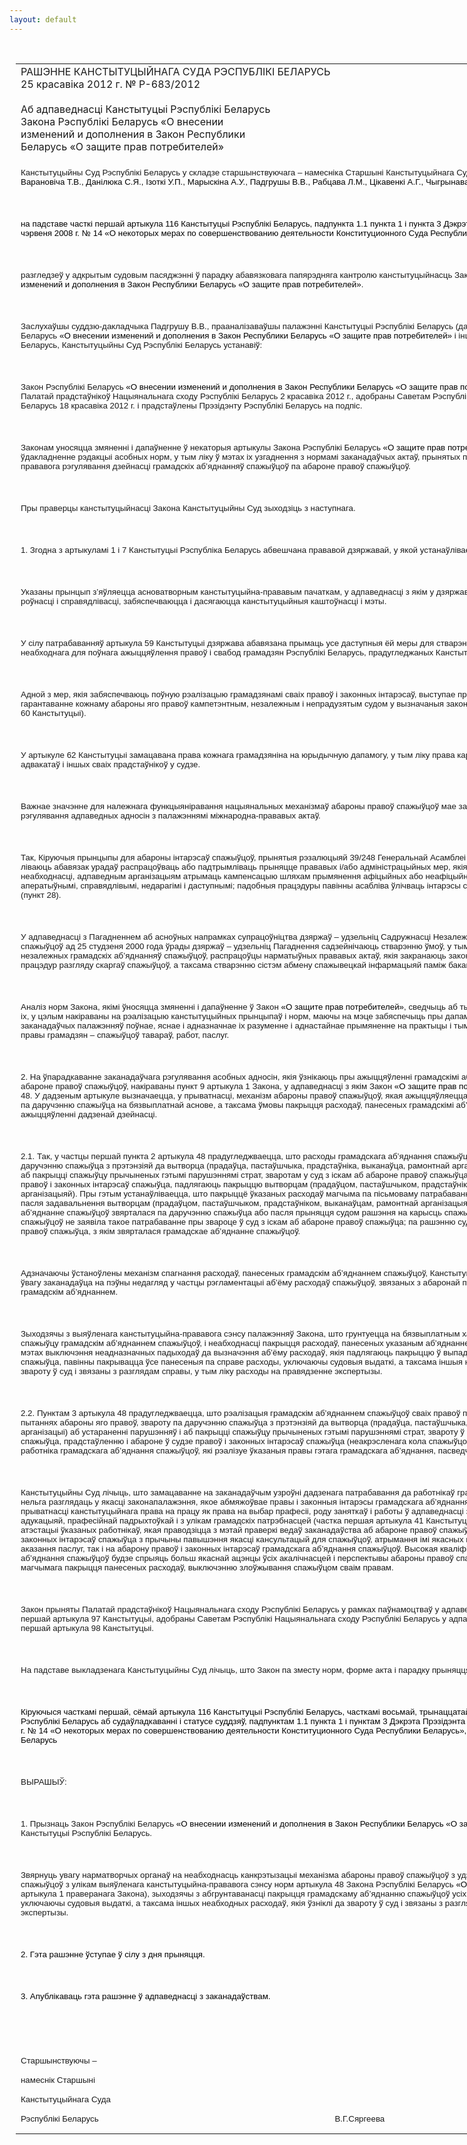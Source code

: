 ```yaml
---
layout: default
---
```


<div style="margin: 0px auto; width: 1000px;">

<div id="flag">

 

</div>

<div id="fixedWidth">

<div id="body">

<div id="columnSpanned">

<div id="content" style="margin: 10px">

<table>
<colgroup>
<col style="width: 100%" />
</colgroup>
<tbody>
<tr class="odd">
<td><div data-align="center" style="text-transform: uppercase;">
Рашэнне Канстытуцыйнага Суда Рэспублікі Беларусь
</div>
<div data-align="center">
25 красавіка 2012 г. № Р-683/2012
</div>
<div data-align="left" style="width: 400px; margin-top: 20px; margin-bottom: 20px;">
Аб адпаведнасці Канстытуцыі Рэспублікі Беларусь Закона Рэспублікі Беларусь «О внесении изменений и дополнения в Закон Республики Беларусь «О защите прав потребителей»
</div>
<p><span style="font-size: 10pt; font-family: Arial; position: relative; top: 3pt; mso-text-raise: -3.0pt">Канстытуцыйны Суд Рэспублікі Беларусь у складзе старшынствуючага – намесніка Старшыні Канстытуцыйнага Суда Сяргеевай В.Г., суддзяў </span><span lang="BE" style="font-size: 10pt; color: black; font-family: Arial; position: relative; top: 3pt; mso-text-raise: -3.0pt; mso-ansi-language: BE">Бойка Т.С., Варановіча Т.В., Данілюка С.Я., Ізоткі У.П., Марыскіна А.У., Падгрушы В.В., Рабцава Л.М., Цікавенкі А.Г., Чыгрынава С.П.</span></p>
<p><span style="font-size: 10pt; font-family: Arial; position: relative; top: 3pt; mso-text-raise: -3.0pt"></span></p>
<p> </p>
<p><span style="font-size: 10pt; color: black; font-family: Arial; position: relative; top: 3pt; mso-text-raise: -3.0pt">на падставе часткі першай артыкула 116 Канстытуцыі Рэспублікі Беларусь, падпункта 1.1 пункта 1 і пункта 3 Дэкрэта Прэзідэнта Рэспублікі Беларусь ад 26 чэрвеня 2008 г. № 14 «О некоторых мерах по совершенствованию деятельности Конституционного Суда Республики Беларусь»</span></p>
<p><span style="font-size: 10pt; color: black; font-family: Arial; position: relative; top: 3pt; mso-text-raise: -3.0pt"></span></p>
<p> </p>
<p><span style="font-size: 10pt; font-family: Arial; position: relative; top: 3pt; mso-text-raise: -3.0pt">разгледзеў у адкрытым судовым пасяджэнні ў парадку абавязковага папярэдняга кантролю канстытуцыйнасць Закона Рэспублікі Беларусь <span style="color: black">«О внесении изменений и дополнения в Закон Республики Беларусь «О защите прав потребителей»</span>.</span></p>
<p><span style="font-size: 10pt; font-family: Arial; position: relative; top: 3pt; mso-text-raise: -3.0pt"></span></p>
<p> </p>
<p><span style="font-size: 10pt; font-family: Arial; position: relative; top: 3pt; mso-text-raise: -3.0pt">Заслухаўшы суддзю-дакладчыка Падгрушу В.В., прааналізаваўшы палажэнн</span><span lang="BE" style="font-size: 10pt; font-family: Arial; position: relative; top: 3pt; mso-text-raise: -3.0pt; mso-ansi-language: BE">і</span><span style="font-size: 10pt; font-family: Arial; position: relative; top: 3pt; mso-text-raise: -3.0pt"><span style="mso-spacerun: yes"> </span>Канстытуцыі Рэспублікі Беларусь (далей – Канстытуцыя), Закона Рэспублікі Беларусь <span style="color: black">«О внесении изменений и дополнения в Закон Республики Беларусь «О защите прав потребителей»</span> і іншых заканадаўчых актаў Рэспублікі Беларусь, Канстытуцыйны Суд Рэспублікі Беларусь устанавіў:</span></p>
<p><span style="font-size: 10pt; font-family: Arial; position: relative; top: 3pt; mso-text-raise: -3.0pt"></span></p>
<p> </p>
<p><span style="font-size: 10pt; font-family: Arial; position: relative; top: 3pt; mso-text-raise: -3.0pt">Закон Рэспублікі Беларусь <span style="color: black">«О внесении изменений и дополнения в Закон Республики Беларусь «О защите прав потребителей»</span> (далей – Закон) прыняты Палатай прадстаўнікоў Нацыянальнага сход</span><span lang="BE" style="font-size: 10pt; font-family: Arial; position: relative; top: 3pt; mso-text-raise: -3.0pt; mso-ansi-language: BE">у</span><span style="font-size: 10pt; font-family: Arial; position: relative; top: 3pt; mso-text-raise: -3.0pt"><span style="mso-spacerun: yes"> </span>Рэспублікі Беларусь 2 красавіка 2012 г., адобраны Саветам Рэспублікі Нацыянальнага сход</span><span lang="BE" style="font-size: 10pt; font-family: Arial; position: relative; top: 3pt; mso-text-raise: -3.0pt; mso-ansi-language: BE">у</span><span style="font-size: 10pt; font-family: Arial; position: relative; top: 3pt; mso-text-raise: -3.0pt"><span style="mso-spacerun: yes"> </span>Рэспублікі Беларусь 18 красавіка 2012 г. і прадстаўлены Прэзідэнту Рэспублікі Беларусь на подпіс.</span></p>
<p><span style="font-size: 10pt; font-family: Arial; position: relative; top: 3pt; mso-text-raise: -3.0pt"></span></p>
<p> </p>
<p><span style="font-size: 10pt; font-family: Arial; position: relative; top: 3pt; mso-text-raise: -3.0pt">Законам уносяцца змяненні і дапаўненне ў некаторыя артыкулы Закона Рэспублікі Беларусь <span style="color: black">«О защите прав потребителей»</span>, накіраваныя на ўдакладненне рэдакцыі асобных норм, у тым ліку ў мэтах іх узгаднення з нормамі заканадаўчых актаў, прынятых пазней, а таксама на ўдасканальванне прававога рэгулявання дзейнасці грамадскіх аб’яднанняў спажыўцоў па абароне правоў спажыўцоў.</span></p>
<p><span style="font-size: 10pt; font-family: Arial; position: relative; top: 3pt; mso-text-raise: -3.0pt"></span></p>
<p> </p>
<p><span style="font-size: 10pt; font-family: Arial; position: relative; top: 3pt; mso-text-raise: -3.0pt">Пры праверцы канстытуцыйнасці Закона Канстытуцыйны Суд зыходзіць з наступнага.</span></p>
<p><span style="font-size: 10pt; font-family: Arial; position: relative; top: 3pt; mso-text-raise: -3.0pt"></span></p>
<p> </p>
<p><span style="font-size: 10pt; font-family: Arial; position: relative; top: 3pt; mso-text-raise: -3.0pt">1. Згодна з артыкулам</span><span lang="EN-US" style="font-size: 10pt; font-family: Arial; position: relative; top: 3pt; mso-text-raise: -3.0pt; mso-ansi-language: EN-US">і</span><span style="font-size: 10pt; font-family: Arial; position: relative; top: 3pt; mso-text-raise: -3.0pt"><span style="mso-spacerun: yes"> </span>1 і 7 Канстытуцыі Рэспубліка Беларусь абвешчана прававой дзяржавай, у як</span><span lang="BE" style="font-size: 10pt; font-family: Arial; position: relative; top: 3pt; mso-text-raise: -3.0pt; mso-ansi-language: BE">ой</span><span lang="BE" style="font-size: 10pt; font-family: Arial; position: relative; top: 3pt; mso-text-raise: -3.0pt"><span style="mso-spacerun: yes"> </span></span><span lang="BE" style="font-size: 10pt; font-family: Arial; position: relative; top: 3pt; mso-text-raise: -3.0pt; mso-ansi-language: BE">устанаўліваецца</span><span style="font-size: 10pt; font-family: Arial; position: relative; top: 3pt; mso-text-raise: -3.0pt"><span style="mso-spacerun: yes"> </span>прынцып вяршэнства права.</span></p>
<p><span style="font-size: 10pt; font-family: Arial; position: relative; top: 3pt; mso-text-raise: -3.0pt"></span></p>
<p> </p>
<p><span lang="BE" style="font-size: 10pt; font-family: Arial; position: relative; top: 3pt; mso-text-raise: -3.0pt; mso-ansi-language: BE">Указ</span><span style="font-size: 10pt; font-family: Arial; position: relative; top: 3pt; mso-text-raise: -3.0pt">аны прынцып з’яўляецца асноватворным канстытуцыйна-прававым пачаткам, у адпаведнасці з як</span><span lang="BE" style="font-size: 10pt; font-family: Arial; position: relative; top: 3pt; mso-text-raise: -3.0pt; mso-ansi-language: BE">ім</span><span style="font-size: 10pt; font-family: Arial; position: relative; top: 3pt; mso-text-raise: -3.0pt"><span style="mso-spacerun: yes"> </span>у дзяржаве і </span><span lang="BE" style="font-size: 10pt; font-family: Arial; position: relative; top: 3pt; mso-text-raise: -3.0pt; mso-ansi-language: BE">грамадс</span><span style="font-size: 10pt; font-family: Arial; position: relative; top: 3pt; mso-text-raise: -3.0pt">тве рэалізуюцца прынцыпы роўнасці і справядлівасці, забяспечваюцца і дасягаюцца канстытуцыйныя каштоўнасці і мэты.</span></p>
<p><span style="font-size: 10pt; font-family: Arial; position: relative; top: 3pt; mso-text-raise: -3.0pt"></span></p>
<p> </p>
<p><span style="font-size: 10pt; font-family: Arial; position: relative; top: 3pt; mso-text-raise: -3.0pt">У сілу патрабаванняў артыкула 59 Канстытуцыі дзяржава абавязана прымаць усе даступныя </span><span lang="BE" style="font-size: 10pt; font-family: Arial; position: relative; top: 3pt; mso-text-raise: -3.0pt; mso-ansi-language: BE">ёй</span><span style="font-size: 10pt; font-family: Arial; position: relative; top: 3pt; mso-text-raise: -3.0pt"><span style="mso-spacerun: yes"> </span>меры для стварэння ўнутранага і міжнароднага парадку, неабходнага для поўнага ажыццяўлення правоў і свабод грамадзян Рэспублікі Беларусь, прадугледжаных Канстытуцыяй.</span></p>
<p><span style="font-size: 10pt; font-family: Arial; position: relative; top: 3pt; mso-text-raise: -3.0pt"></span></p>
<p> </p>
<p><span style="font-size: 10pt; font-family: Arial; position: relative; top: 3pt; mso-text-raise: -3.0pt">Адной з мер, якія забяспечваюць поўную рэалізацыю грамадзянамі сваіх правоў і законных інтарэсаў, выступае прадугледжанае Канстытуцыяй гарантаванне кожнаму абароны яго правоў кампетэнтным, незалежным і </span><span lang="BE" style="font-size: 10pt; font-family: Arial; position: relative; top: 3pt; mso-text-raise: -3.0pt; mso-ansi-language: BE">непрадузяты</span><span style="font-size: 10pt; font-family: Arial; position: relative; top: 3pt; mso-text-raise: -3.0pt">м судом у вызначаныя законам тэрміны (частка першая артыкула 60 Канстытуцыі).</span></p>
<p><span style="font-size: 10pt; font-family: Arial; position: relative; top: 3pt; mso-text-raise: -3.0pt"></span></p>
<p> </p>
<p><span style="font-size: 10pt; font-family: Arial; position: relative; top: 3pt; mso-text-raise: -3.0pt">У артыкуле 62 Канстытуцыі замацавана права кожнага грамадзяніна на юрыдычную дапамогу, у тым ліку права карыстацца ў любы момант дапамогай адвакатаў і </span><span lang="BE" style="font-size: 10pt; font-family: Arial; position: relative; top: 3pt; mso-text-raise: -3.0pt; mso-ansi-language: BE">іншых</span><span style="font-size: 10pt; font-family: Arial; position: relative; top: 3pt; mso-text-raise: -3.0pt"><span style="mso-spacerun: yes"> </span>сваіх прадстаўнікоў у судзе.</span></p>
<p><span style="font-size: 10pt; font-family: Arial; position: relative; top: 3pt; mso-text-raise: -3.0pt"></span></p>
<p> </p>
<p><span style="font-size: 10pt; font-family: Arial; position: relative; top: 3pt; mso-text-raise: -3.0pt">Важнае значэнне для належнага функцыян</span><span lang="BE" style="font-size: 10pt; font-family: Arial; position: relative; top: 3pt; mso-text-raise: -3.0pt; mso-ansi-language: BE">іра</span><span style="font-size: 10pt; font-family: Arial; position: relative; top: 3pt; mso-text-raise: -3.0pt">вання нацыянальных механізмаў абароны правоў спажыўцоў мае забеспячэнне </span><span lang="BE" style="font-size: 10pt; font-family: Arial; position: relative; top: 3pt; mso-text-raise: -3.0pt; mso-ansi-language: BE">ўзгоднена</span><span style="font-size: 10pt; font-family: Arial; position: relative; top: 3pt; mso-text-raise: -3.0pt">сці заканадаўчага рэгулявання адпаведных адносін з палажэннямі міжнародна-прававых актаў.</span></p>
<p><span style="font-size: 10pt; font-family: Arial; position: relative; top: 3pt; mso-text-raise: -3.0pt"></span></p>
<p> </p>
<p><span style="font-size: 10pt; font-family: Arial; position: relative; top: 3pt; mso-text-raise: -3.0pt">Так, Кірую</span><span lang="BE" style="font-size: 10pt; font-family: Arial; position: relative; top: 3pt; mso-text-raise: -3.0pt; mso-ansi-language: BE">чыя</span><span lang="BE" style="font-size: 10pt; font-family: Arial; position: relative; top: 3pt; mso-text-raise: -3.0pt"><span style="mso-spacerun: yes"> </span></span><span lang="BE" style="font-size: 10pt; font-family: Arial; position: relative; top: 3pt; mso-text-raise: -3.0pt; mso-ansi-language: BE">п</span><span style="font-size: 10pt; font-family: Arial; position: relative; top: 3pt; mso-text-raise: -3.0pt">рынцыпы для абароны інтарэсаў спажыўцоў, прынятыя рэзалюцыяй 39/248 Генеральнай Асамблеі ААН ад 9 красавіка 1985 года, </span><span lang="BE" style="font-size: 10pt; font-family: Arial; position: relative; top: 3pt; mso-text-raise: -3.0pt; mso-ansi-language: BE">устанаўліваю</span><span style="font-size: 10pt; font-family: Arial; position: relative; top: 3pt; mso-text-raise: -3.0pt">ць абавязак урадаў распрацоўваць або падтрымліваць прыняцце прававых і/або адміністрацыйных мер, якія дазваляюць спажыўцам або, у выпадку неабходнасці, адпав</span><span lang="BE" style="font-size: 10pt; font-family: Arial; position: relative; top: 3pt; mso-text-raise: -3.0pt; mso-ansi-language: BE">едным</span><span lang="BE" style="font-size: 10pt; font-family: Arial; position: relative; top: 3pt; mso-text-raise: -3.0pt"><span style="mso-spacerun: yes"> </span></span><span style="font-size: 10pt; font-family: Arial; position: relative; top: 3pt; mso-text-raise: -3.0pt">арганізацыям атрымаць кампенсацыю шляхам прымянення афіцыйных або неафіцыйных працэдур, якія павінны быць аператыўнымі, справядлівымі, недарагімі і даступнымі; падобныя працэдуры павінны а</span><span lang="BE" style="font-size: 10pt; font-family: Arial; position: relative; top: 3pt; mso-text-raise: -3.0pt; mso-ansi-language: BE">саблі</span><span style="font-size: 10pt; font-family: Arial; position: relative; top: 3pt; mso-text-raise: -3.0pt">ва ўлічваць інтарэсы спажыўцоў з нізкім узроўнем даходу (пункт 28).</span></p>
<p><span style="font-size: 10pt; font-family: Arial; position: relative; top: 3pt; mso-text-raise: -3.0pt"></span></p>
<p> </p>
<p><span style="font-size: 10pt; font-family: Arial; position: relative; top: 3pt; mso-text-raise: -3.0pt">У адпаведнасці з Пагадненнем аб асноўных напрамках супрацоўніцтва дзяржаў – удзельніц Садружнасц</span><span lang="EN-US" style="font-size: 10pt; font-family: Arial; position: relative; top: 3pt; mso-text-raise: -3.0pt; mso-ansi-language: EN-US">і</span><span style="font-size: 10pt; font-family: Arial; position: relative; top: 3pt; mso-text-raise: -3.0pt"><span style="mso-spacerun: yes"> </span>Незалежных Дзяржаў у галіне абароны правоў спажыўцоў ад 25 студзеня 2000 года ўрад</span><span lang="BE" style="font-size: 10pt; font-family: Arial; position: relative; top: 3pt; mso-text-raise: -3.0pt; mso-ansi-language: BE">ы</span><span style="font-size: 10pt; font-family: Arial; position: relative; top: 3pt; mso-text-raise: -3.0pt"><span style="mso-spacerun: yes"> </span>дзяржаў – удзельні</span><span lang="BE" style="font-size: 10pt; font-family: Arial; position: relative; top: 3pt; mso-text-raise: -3.0pt; mso-ansi-language: BE">ц</span><span style="font-size: 10pt; font-family: Arial; position: relative; top: 3pt; mso-text-raise: -3.0pt"><span style="mso-spacerun: yes"> </span>Пагадненн</span><span lang="BE" style="font-size: 10pt; font-family: Arial; position: relative; top: 3pt; mso-text-raise: -3.0pt; mso-ansi-language: BE">я</span><span style="font-size: 10pt; font-family: Arial; position: relative; top: 3pt; mso-text-raise: -3.0pt"><span style="mso-spacerun: yes"> </span>садзейнічаюць стварэнню ўмоў, у тым ліку прававых, для дзейнасці незалежных грамадскіх аб’яднанняў спажыўцоў, распрацоўцы нарматыўных прававых актаў, якія закранаюць законныя правы і інтарэсы спажыўцоў, і працэдур разгляду скарг</span><span lang="BE" style="font-size: 10pt; font-family: Arial; position: relative; top: 3pt; mso-text-raise: -3.0pt; mso-ansi-language: BE">аў</span><span style="font-size: 10pt; font-family: Arial; position: relative; top: 3pt; mso-text-raise: -3.0pt"><span style="mso-spacerun: yes"> </span>спажыўцоў, а таксама стварэнню сістэм абмену спажывецкай інфармацыяй паміж бакамі (артыкул 5).</span></p>
<p><span style="font-size: 10pt; font-family: Arial; position: relative; top: 3pt; mso-text-raise: -3.0pt"></span></p>
<p> </p>
<p><span style="font-size: 10pt; font-family: Arial; position: relative; top: 3pt; mso-text-raise: -3.0pt">Аналіз норм Закона, якімі ўносяцца змяненні і дапаўненне ў Закон <span style="color: black">«О защите прав потребителей»</span>, сведчыць аб тым, што прадпісанні, якія </span><span lang="BE" style="font-size: 10pt; font-family: Arial; position: relative; top: 3pt; mso-text-raise: -3.0pt; mso-ansi-language: BE">змяшч</span><span style="font-size: 10pt; font-family: Arial; position: relative; top: 3pt; mso-text-raise: -3.0pt">аюцца ў іх</span><span lang="BE" style="font-size: 10pt; font-family: Arial; position: relative; top: 3pt; mso-text-raise: -3.0pt; mso-ansi-language: BE">,</span><span style="font-size: 10pt; font-family: Arial; position: relative; top: 3pt; mso-text-raise: -3.0pt"><span style="mso-spacerun: yes"> </span>у цэлым накіраваны на рэалізацыю канстытуцыйных прынцыпаў і норм, маючы </span><span lang="BE" style="font-size: 10pt; font-family: Arial; position: relative; top: 3pt; mso-text-raise: -3.0pt; mso-ansi-language: BE">на </span><span style="font-size: 10pt; font-family: Arial; position: relative; top: 3pt; mso-text-raise: -3.0pt">мэ</span><span lang="BE" style="font-size: 10pt; font-family: Arial; position: relative; top: 3pt; mso-text-raise: -3.0pt; mso-ansi-language: BE">це</span><span style="font-size: 10pt; font-family: Arial; position: relative; top: 3pt; mso-text-raise: -3.0pt"><span style="mso-spacerun: yes"> </span>забяспечыць пры дапамозе ўдакладнення асобных заканадаўчых палажэнняў поўнае, яснае і адназначнае іх разуменне і аднастайнае прымяненне на практыцы і тым самым належным чынам абараніць правы грамадзян – спажыўцоў тавараў, работ, паслуг.</span></p>
<p><span style="font-size: 10pt; font-family: Arial; position: relative; top: 3pt; mso-text-raise: -3.0pt"></span></p>
<p> </p>
<p><span style="font-size: 10pt; font-family: Arial; position: relative; top: 3pt; mso-text-raise: -3.0pt">2. На ўпарадкаванне заканадаўчага рэгулявання асобных адносін, якія ўзнікаюць пры ажыццяўленні грамадскімі аб’яднаннямі спажыўцоў дзейнасці па абароне правоў спажыўцоў, накіраваны пункт 9 артыкула 1 Закона, у адпаведнасці з як</span><span lang="BE" style="font-size: 10pt; font-family: Arial; position: relative; top: 3pt; mso-text-raise: -3.0pt; mso-ansi-language: BE">ім</span><span style="font-size: 10pt; font-family: Arial; position: relative; top: 3pt; mso-text-raise: -3.0pt"><span style="mso-spacerun: yes"> </span>Закон <span style="color: black">«О защите прав потребителей»</span> дапаўняецца артыкулам 48. У дадзеным артыкуле вызначаецца, у прыватнасці, механізм абароны правоў спажыўцоў, якая ажыццяўляецца грамадскімі аб’яднаннямі спажыўцоў па даручэнн</span><span lang="BE" style="font-size: 10pt; font-family: Arial; position: relative; top: 3pt; mso-text-raise: -3.0pt; mso-ansi-language: BE">ю</span><span style="font-size: 10pt; font-family: Arial; position: relative; top: 3pt; mso-text-raise: -3.0pt"><span style="mso-spacerun: yes"> </span>спажыўца на бязвыплатнай аснове, а таксама ўмовы пакрыцця расходаў, панесеных грамадскімі аб’яднаннямі спажыўцоў пры ажыццяўленні дадзенай дзейнасці.</span></p>
<p><span style="font-size: 10pt; font-family: Arial; position: relative; top: 3pt; mso-text-raise: -3.0pt"></span></p>
<p> </p>
<p><span style="font-size: 10pt; font-family: Arial; position: relative; top: 3pt; mso-text-raise: -3.0pt">2.1. Так, у частцы першай пункта 2 артыкула 48 прадугледжваецца, што расходы грамадскага аб’яднання спажыўцоў, звязаныя са зваротам па даручэнн</span><span lang="BE" style="font-size: 10pt; font-family: Arial; position: relative; top: 3pt; mso-text-raise: -3.0pt; mso-ansi-language: BE">ю</span><span style="font-size: 10pt; font-family: Arial; position: relative; top: 3pt; mso-text-raise: -3.0pt"><span style="mso-spacerun: yes"> </span>спажыўца з прэтэнзіяй да вы</span><span lang="BE" style="font-size: 10pt; font-family: Arial; position: relative; top: 3pt; mso-text-raise: -3.0pt; mso-ansi-language: BE">творц</span><span style="font-size: 10pt; font-family: Arial; position: relative; top: 3pt; mso-text-raise: -3.0pt">а (прадаўц</span><span lang="BE" style="font-size: 10pt; font-family: Arial; position: relative; top: 3pt; mso-text-raise: -3.0pt; mso-ansi-language: BE">а</span><span style="font-size: 10pt; font-family: Arial; position: relative; top: 3pt; mso-text-raise: -3.0pt">, пастаўшчыка, прадстаўнік</span><span lang="BE" style="font-size: 10pt; font-family: Arial; position: relative; top: 3pt; mso-text-raise: -3.0pt; mso-ansi-language: BE">а</span><span style="font-size: 10pt; font-family: Arial; position: relative; top: 3pt; mso-text-raise: -3.0pt">, выканаўц</span><span lang="BE" style="font-size: 10pt; font-family: Arial; position: relative; top: 3pt; mso-text-raise: -3.0pt; mso-ansi-language: BE">а</span><span style="font-size: 10pt; font-family: Arial; position: relative; top: 3pt; mso-text-raise: -3.0pt">, рамонтнай арганізацыі) аб </span><span lang="BE" style="font-size: 10pt; font-family: Arial; position: relative; top: 3pt; mso-text-raise: -3.0pt; mso-ansi-language: BE">устараненн</span><span style="font-size: 10pt; font-family: Arial; position: relative; top: 3pt; mso-text-raise: -3.0pt">і парушэнняў і аб пакрыцці спажыўцу прычыненых гэтымі парушэннямі страт, зваротам у суд з іскам аб абароне правоў спажыўца, прадстаўленнем і абаронай у судзе правоў і законных інтарэсаў спажыўца, падлягаюць пакрыццю вы</span><span lang="BE" style="font-size: 10pt; font-family: Arial; position: relative; top: 3pt; mso-text-raise: -3.0pt; mso-ansi-language: BE">творц</span><span style="font-size: 10pt; font-family: Arial; position: relative; top: 3pt; mso-text-raise: -3.0pt">ам (прадаўцом, пастаўшчыком, прадстаўніком, выканаўцам, рамонтнай арганізацыяй). Пры гэтым </span><span lang="BE" style="font-size: 10pt; font-family: Arial; position: relative; top: 3pt; mso-text-raise: -3.0pt; mso-ansi-language: BE">устанаўлівае</span><span style="font-size: 10pt; font-family: Arial; position: relative; top: 3pt; mso-text-raise: -3.0pt">цца, што пакрыццё </span><span lang="BE" style="font-size: 10pt; font-family: Arial; position: relative; top: 3pt; mso-text-raise: -3.0pt; mso-ansi-language: BE">ўказан</span><span style="font-size: 10pt; font-family: Arial; position: relative; top: 3pt; mso-text-raise: -3.0pt">ых расходаў магчыма па пісьмов</span><span lang="BE" style="font-size: 10pt; font-family: Arial; position: relative; top: 3pt; mso-text-raise: -3.0pt; mso-ansi-language: BE">аму</span><span style="font-size: 10pt; font-family: Arial; position: relative; top: 3pt; mso-text-raise: -3.0pt"><span style="mso-spacerun: yes"> </span>патрабаванн</span><span lang="BE" style="font-size: 10pt; font-family: Arial; position: relative; top: 3pt; mso-text-raise: -3.0pt; mso-ansi-language: BE">ю</span><span style="font-size: 10pt; font-family: Arial; position: relative; top: 3pt; mso-text-raise: -3.0pt"><span style="mso-spacerun: yes"> </span>грамадскага аб’яднання спажыўцоў пасля задавальнення вы</span><span lang="BE" style="font-size: 10pt; font-family: Arial; position: relative; top: 3pt; mso-text-raise: -3.0pt; mso-ansi-language: BE">творцам</span><span style="font-size: 10pt; font-family: Arial; position: relative; top: 3pt; mso-text-raise: -3.0pt"><span style="mso-spacerun: yes"> </span>(прадаўцом, пастаўшчыком, прадстаўніком, выканаўцам, рамонтнай арганізацыяй) прэтэнзіі, з якой грамадскае аб’яднанне спажыўцоў звярталася па даручэнн</span><span lang="BE" style="font-size: 10pt; font-family: Arial; position: relative; top: 3pt; mso-text-raise: -3.0pt; mso-ansi-language: BE">ю</span><span style="font-size: 10pt; font-family: Arial; position: relative; top: 3pt; mso-text-raise: -3.0pt"><span style="mso-spacerun: yes"> </span>спажыўца або пасля прыняцця судом рашэння на карысць спажыўца, калі грамадскае аб’яднанне спажыўцоў не заявіла такое патрабаванне пры звароце ў суд з іскам аб абароне правоў спажыўца; па рашэнн</span><span lang="BE" style="font-size: 10pt; font-family: Arial; position: relative; top: 3pt; mso-text-raise: -3.0pt; mso-ansi-language: BE">ю</span><span style="font-size: 10pt; font-family: Arial; position: relative; top: 3pt; mso-text-raise: -3.0pt"><span style="mso-spacerun: yes"> </span>суда, вынесен</span><span lang="BE" style="font-size: 10pt; font-family: Arial; position: relative; top: 3pt; mso-text-raise: -3.0pt; mso-ansi-language: BE">аму</span><span style="font-size: 10pt; font-family: Arial; position: relative; top: 3pt; mso-text-raise: -3.0pt"><span style="mso-spacerun: yes"> </span>па іску аб абароне правоў спажыўца, з якім звярталася грамадскае аб’яднанне спажыўцоў.</span></p>
<p><span style="font-size: 10pt; font-family: Arial; position: relative; top: 3pt; mso-text-raise: -3.0pt"></span></p>
<p> </p>
<p><span style="font-size: 10pt; font-family: Arial; position: relative; top: 3pt; mso-text-raise: -3.0pt">Адзначаючы </span><span lang="BE" style="font-size: 10pt; font-family: Arial; position: relative; top: 3pt; mso-text-raise: -3.0pt; mso-ansi-language: BE">ўстаноўле</span><span style="font-size: 10pt; font-family: Arial; position: relative; top: 3pt; mso-text-raise: -3.0pt">ны механізм спагнання расходаў, панесеных грамадскім аб’яднаннем спажыўцоў, Канстытуцыйны Суд звяртае ўваг</span><span lang="BE" style="font-size: 10pt; font-family: Arial; position: relative; top: 3pt; mso-text-raise: -3.0pt; mso-ansi-language: BE">у</span><span style="font-size: 10pt; font-family: Arial; position: relative; top: 3pt; mso-text-raise: -3.0pt"><span style="mso-spacerun: yes"> </span>заканадаўц</span><span lang="BE" style="font-size: 10pt; font-family: Arial; position: relative; top: 3pt; mso-text-raise: -3.0pt; mso-ansi-language: BE">а</span><span style="font-size: 10pt; font-family: Arial; position: relative; top: 3pt; mso-text-raise: -3.0pt"><span style="mso-spacerun: yes"> </span>на пэўн</span><span lang="BE" style="font-size: 10pt; font-family: Arial; position: relative; top: 3pt; mso-text-raise: -3.0pt; mso-ansi-language: BE">ы недагляд</span><span lang="BE" style="font-size: 10pt; font-family: Arial; position: relative; top: 3pt; mso-text-raise: -3.0pt"><span style="mso-spacerun: yes"> </span></span><span lang="BE" style="font-size: 10pt; font-family: Arial; position: relative; top: 3pt; mso-text-raise: -3.0pt; mso-ansi-language: BE">у</span><span style="font-size: 10pt; font-family: Arial; position: relative; top: 3pt; mso-text-raise: -3.0pt"><span style="mso-spacerun: yes"> </span>частцы рэгламентацыі аб’ёму расходаў спажыўцоў, звязаных з абаронай правоў спажыўца, якія спаганяюцца грамадскім аб’яднаннем.</span></p>
<p><span style="font-size: 10pt; font-family: Arial; position: relative; top: 3pt; mso-text-raise: -3.0pt"></span></p>
<p> </p>
<p><span style="font-size: 10pt; font-family: Arial; position: relative; top: 3pt; mso-text-raise: -3.0pt">Зыходзячы з выяўленага канстытуцыйна-прававога сэнсу палажэнняў Закона, </span><span lang="BE" style="font-size: 10pt; font-family: Arial; position: relative; top: 3pt; mso-text-raise: -3.0pt; mso-ansi-language: BE">што грунтуе</span><span style="font-size: 10pt; font-family: Arial; position: relative; top: 3pt; mso-text-raise: -3.0pt">цца на бязвыплатным характары паслуг, якія аказваюцца спажыўцу грамадскім аб’яднаннем спажыўцоў, і неабходнасці пакрыцця расходаў, панесеных </span><span lang="BE" style="font-size: 10pt; font-family: Arial; position: relative; top: 3pt; mso-text-raise: -3.0pt; mso-ansi-language: BE">указ</span><span style="font-size: 10pt; font-family: Arial; position: relative; top: 3pt; mso-text-raise: -3.0pt">аным аб’яднаннем, Канстытуцыйны Суд мяркуе, што ў мэтах выключэння неадназначных падыходаў да вызначэння аб’ёму расходаў</span><span lang="BE" style="font-size: 10pt; font-family: Arial; position: relative; top: 3pt; mso-text-raise: -3.0pt; mso-ansi-language: BE">, якія падлягаюць</span><span style="font-size: 10pt; font-family: Arial; position: relative; top: 3pt; mso-text-raise: -3.0pt"><span style="mso-spacerun: yes"> </span>пакрыццю </span><span lang="BE" style="font-size: 10pt; font-family: Arial; position: relative; top: 3pt; mso-text-raise: -3.0pt; mso-ansi-language: BE">ў</span><span style="font-size: 10pt; font-family: Arial; position: relative; top: 3pt; mso-text-raise: -3.0pt"><span style="mso-spacerun: yes"> </span>выпадку задавальнення патрабаванняў спажыўца</span><span lang="BE" style="font-size: 10pt; font-family: Arial; position: relative; top: 3pt; mso-text-raise: -3.0pt; mso-ansi-language: BE">,</span><span style="font-size: 10pt; font-family: Arial; position: relative; top: 3pt; mso-text-raise: -3.0pt"><span style="mso-spacerun: yes"> </span>павінны </span><span lang="BE" style="font-size: 10pt; font-family: Arial; position: relative; top: 3pt; mso-text-raise: -3.0pt; mso-ansi-language: BE">пакры</span><span style="font-size: 10pt; font-family: Arial; position: relative; top: 3pt; mso-text-raise: -3.0pt">вацца ўсе панесеныя па справе расходы, уключаючы судовыя выдаткі, а таксама іншыя неабходныя расходы</span><span lang="BE" style="font-size: 10pt; font-family: Arial; position: relative; top: 3pt; mso-text-raise: -3.0pt; mso-ansi-language: BE">,</span><span lang="BE" style="font-size: 10pt; font-family: Arial; position: relative; top: 3pt; mso-text-raise: -3.0pt"><span style="mso-spacerun: yes"> </span></span><span style="font-size: 10pt; font-family: Arial; position: relative; top: 3pt; mso-text-raise: -3.0pt">якія ўзніклі да звароту ў суд і звязаны з разглядам </span><span lang="BE" style="font-size: 10pt; font-family: Arial; position: relative; top: 3pt; mso-text-raise: -3.0pt; mso-ansi-language: BE">справы</span><span style="font-size: 10pt; font-family: Arial; position: relative; top: 3pt; mso-text-raise: -3.0pt">, у тым ліку расходы на правядзенне экспертызы.</span></p>
<p><span style="font-size: 10pt; font-family: Arial; position: relative; top: 3pt; mso-text-raise: -3.0pt"></span></p>
<p> </p>
<p><span style="font-size: 10pt; font-family: Arial; position: relative; top: 3pt; mso-text-raise: -3.0pt">2.2. Пунктам 3 артыкула 48 прадугледжваецца, што рэалізацыя грамадскім аб’яднаннем спажыўцоў сваіх правоў па дачы кансультацыі спажыўцу па пытаннях абароны яго правоў, звароту па даручэнн</span><span lang="BE" style="font-size: 10pt; font-family: Arial; position: relative; top: 3pt; mso-text-raise: -3.0pt; mso-ansi-language: BE">ю </span><span style="font-size: 10pt; font-family: Arial; position: relative; top: 3pt; mso-text-raise: -3.0pt">спажыўца з прэтэнзіяй да вы</span><span lang="BE" style="font-size: 10pt; font-family: Arial; position: relative; top: 3pt; mso-text-raise: -3.0pt; mso-ansi-language: BE">творца</span><span style="font-size: 10pt; font-family: Arial; position: relative; top: 3pt; mso-text-raise: -3.0pt"><span style="mso-spacerun: yes"> </span>(прадаўц</span><span lang="BE" style="font-size: 10pt; font-family: Arial; position: relative; top: 3pt; mso-text-raise: -3.0pt; mso-ansi-language: BE">а</span><span style="font-size: 10pt; font-family: Arial; position: relative; top: 3pt; mso-text-raise: -3.0pt">, пастаўшчык</span><span lang="BE" style="font-size: 10pt; font-family: Arial; position: relative; top: 3pt; mso-text-raise: -3.0pt; mso-ansi-language: BE">а</span><span style="font-size: 10pt; font-family: Arial; position: relative; top: 3pt; mso-text-raise: -3.0pt">, прадстаўнік</span><span lang="BE" style="font-size: 10pt; font-family: Arial; position: relative; top: 3pt; mso-text-raise: -3.0pt; mso-ansi-language: BE">а</span><span style="font-size: 10pt; font-family: Arial; position: relative; top: 3pt; mso-text-raise: -3.0pt">, выканаўц</span><span lang="BE" style="font-size: 10pt; font-family: Arial; position: relative; top: 3pt; mso-text-raise: -3.0pt; mso-ansi-language: BE">а</span><span style="font-size: 10pt; font-family: Arial; position: relative; top: 3pt; mso-text-raise: -3.0pt">, рамонтнай арганізацыі) аб </span><span lang="BE" style="font-size: 10pt; font-family: Arial; position: relative; top: 3pt; mso-text-raise: -3.0pt; mso-ansi-language: BE">устараненн</span><span style="font-size: 10pt; font-family: Arial; position: relative; top: 3pt; mso-text-raise: -3.0pt">і парушэнняў і аб пакрыцці спажыўцу прычыненых гэтымі парушэннямі страт, звароту ў суд з іскам аб абароне правоў спажыўца, прадстаўленню і абароне ў судзе правоў і законных інтарэсаў спажыўца (неакрэсленага к</span><span lang="BE" style="font-size: 10pt; font-family: Arial; position: relative; top: 3pt; mso-text-raise: -3.0pt; mso-ansi-language: BE">ол</span><span style="font-size: 10pt; font-family: Arial; position: relative; top: 3pt; mso-text-raise: -3.0pt">а спажыўцоў) магчыма пры ўмове наяўнасці ў работніка грамадскага аб’яднання спажыўцоў, як</span><span lang="BE" style="font-size: 10pt; font-family: Arial; position: relative; top: 3pt; mso-text-raise: -3.0pt; mso-ansi-language: BE">і</span><span style="font-size: 10pt; font-family: Arial; position: relative; top: 3pt; mso-text-raise: -3.0pt"><span style="mso-spacerun: yes"> </span>рэалізуе </span><span lang="BE" style="font-size: 10pt; font-family: Arial; position: relative; top: 3pt; mso-text-raise: -3.0pt; mso-ansi-language: BE">ўказ</span><span style="font-size: 10pt; font-family: Arial; position: relative; top: 3pt; mso-text-raise: -3.0pt">аныя правы гэтага грамадскага аб’яднання, пасведчання аб атэстацыі.</span></p>
<p><span style="font-size: 10pt; font-family: Arial; position: relative; top: 3pt; mso-text-raise: -3.0pt"></span></p>
<p> </p>
<p><span style="font-size: 10pt; font-family: Arial; position: relative; top: 3pt; mso-text-raise: -3.0pt">Канстытуцыйны Суд лічыць, што замацаванне на заканадаўчым узроўні дадзенага патрабавання да работнікаў грамадскага аб’яднання спажыўцоў нельга разглядаць у якасці законапалажэння, якое абмяжоўвае правы і законныя інтарэсы грамадскага аб’яднання спажыўцоў і яго работнікаў, у прыватнасці канстытуцыйнага права на працу як права на выбар прафесіі, роду заняткаў і работы ў адпаведнасці з прызваннем, здольнасцямі, адукацыяй, прафесійнай падрыхтоўкай і з улікам грамадскіх патрэбнасцей (частка першая артыкула 41 Канстытуцыі). Устанаўленне патрабавання аб атэстацыі </span><span lang="BE" style="font-size: 10pt; font-family: Arial; position: relative; top: 3pt; mso-text-raise: -3.0pt; mso-ansi-language: BE">ўказ</span><span style="font-size: 10pt; font-family: Arial; position: relative; top: 3pt; mso-text-raise: -3.0pt">аных работнікаў, якая праводзіцца з мэтай праверкі ведаў заканадаўства аб абароне правоў спажыўцоў, накіравана як на абарону правоў і законных інтарэсаў спажыўца з прычыны павышэння якасці кансультацый для спажыўцоў, атрымання імі якасных паслуг па дагавор</span><span lang="BE" style="font-size: 10pt; font-family: Arial; position: relative; top: 3pt; mso-text-raise: -3.0pt; mso-ansi-language: BE">у</span><span style="font-size: 10pt; font-family: Arial; position: relative; top: 3pt; mso-text-raise: -3.0pt"><span style="mso-spacerun: yes"> </span>бязвыплатнага аказання паслуг, так і на абарону правоў і законных інтарэсаў грамадскага аб’яднання спажыўцоў. Высокая кваліфікацыя работнікаў грамадскага аб’яднання спажыўцоў будзе </span><span lang="BE" style="font-size: 10pt; font-family: Arial; position: relative; top: 3pt; mso-text-raise: -3.0pt; mso-ansi-language: BE">спрыя</span><span style="font-size: 10pt; font-family: Arial; position: relative; top: 3pt; mso-text-raise: -3.0pt">ць бол</span><span lang="BE" style="font-size: 10pt; font-family: Arial; position: relative; top: 3pt; mso-text-raise: -3.0pt; mso-ansi-language: BE">ьш</span><span style="font-size: 10pt; font-family: Arial; position: relative; top: 3pt; mso-text-raise: -3.0pt"><span style="mso-spacerun: yes"> </span>якаснай а</span><span lang="BE" style="font-size: 10pt; font-family: Arial; position: relative; top: 3pt; mso-text-raise: -3.0pt; mso-ansi-language: BE">цэн</span><span style="font-size: 10pt; font-family: Arial; position: relative; top: 3pt; mso-text-raise: -3.0pt">цы ўсіх акалічнасцей і перспектывы абароны правоў спажыўца ў мэтах атрымання максімальна магчымага пакрыцця панесеных расходаў, выключэнню злоўжывання спажыўцом сваім правам.</span></p>
<p><span style="font-size: 10pt; font-family: Arial; position: relative; top: 3pt; mso-text-raise: -3.0pt"></span></p>
<p> </p>
<p><span style="font-size: 10pt; font-family: Arial; position: relative; top: 3pt; mso-text-raise: -3.0pt">Закон прыняты Палатай прадстаўнікоў Нацыянальнага сход</span><span lang="BE" style="font-size: 10pt; font-family: Arial; position: relative; top: 3pt; mso-text-raise: -3.0pt; mso-ansi-language: BE">у</span><span style="font-size: 10pt; font-family: Arial; position: relative; top: 3pt; mso-text-raise: -3.0pt"><span style="mso-spacerun: yes"> </span>Рэспублікі Беларусь у рамках </span><span lang="BE" style="font-size: 10pt; font-family: Arial; position: relative; top: 3pt; mso-text-raise: -3.0pt; mso-ansi-language: BE">паўнамоцтваў у</span><span lang="BE" style="font-size: 10pt; font-family: Arial; position: relative; top: 3pt; mso-text-raise: -3.0pt"><span style="mso-spacerun: yes"> </span></span><span style="font-size: 10pt; font-family: Arial; position: relative; top: 3pt; mso-text-raise: -3.0pt">адпаведнасці з пунктам 2 часткі перша</span><span lang="BE" style="font-size: 10pt; font-family: Arial; position: relative; top: 3pt; mso-text-raise: -3.0pt; mso-ansi-language: BE">й</span><span style="font-size: 10pt; font-family: Arial; position: relative; top: 3pt; mso-text-raise: -3.0pt"><span style="mso-spacerun: yes"> </span>артыкула 97 Канстытуцыі, адобраны Саветам Рэспублікі Нацыянальнага сход</span><span lang="BE" style="font-size: 10pt; font-family: Arial; position: relative; top: 3pt; mso-text-raise: -3.0pt; mso-ansi-language: BE">у</span><span style="font-size: 10pt; font-family: Arial; position: relative; top: 3pt; mso-text-raise: -3.0pt"><span style="mso-spacerun: yes"> </span>Рэспублікі Беларусь у адпаведнасці з пунктам 1 часткі перша</span><span lang="BE" style="font-size: 10pt; font-family: Arial; position: relative; top: 3pt; mso-text-raise: -3.0pt; mso-ansi-language: BE">й</span><span style="font-size: 10pt; font-family: Arial; position: relative; top: 3pt; mso-text-raise: -3.0pt"><span style="mso-spacerun: yes"> </span>артыкула 98 Канстытуцыі.</span></p>
<p><span style="font-size: 10pt; font-family: Arial; position: relative; top: 3pt; mso-text-raise: -3.0pt"></span></p>
<p> </p>
<p><span style="font-size: 10pt; font-family: Arial; position: relative; top: 3pt; mso-text-raise: -3.0pt">На падставе выкладзен</span><span lang="BE" style="font-size: 10pt; font-family: Arial; position: relative; top: 3pt; mso-text-raise: -3.0pt; mso-ansi-language: BE">ага</span><span style="font-size: 10pt; font-family: Arial; position: relative; top: 3pt; mso-text-raise: -3.0pt"><span style="mso-spacerun: yes"> </span>Канстытуцыйны Суд лічыць, што Закон па зместу норм, форме акта і парадку прыняцця адпавядае Канстытуцыі.</span></p>
<p><span style="font-size: 10pt; font-family: Arial; position: relative; top: 3pt; mso-text-raise: -3.0pt"></span></p>
<p> </p>
<p><span style="font-size: 10pt; color: black; font-family: Arial; position: relative; top: 3pt; mso-text-raise: -3.0pt">Кіруючыся часткамі першай, сёмай артыкула 116 Канстытуцыі Рэспублікі Беларусь, часткамі восьмай, трынаццатай, чатырнаццатай артыкула 24 Кодэкса Рэспублікі Беларусь аб судаўладкаванні і статусе суддзяў, падпунктам 1.1 пункта 1 і пунктам 3 Дэкрэта Прэзідэнта Рэспублікі Беларусь ад 26 чэрвеня 2008 г. № 14 «О некоторых мерах по совершенствованию деятельности Конституционного Суда Республики Беларусь», Канстытуцыйны Суд Рэспублікі Беларусь</span></p>
<p><span style="font-size: 10pt; font-family: Arial; position: relative; top: 3pt; mso-text-raise: -3.0pt"></span></p>
<p> </p>
<p><span style="font-size: 10pt; font-family: Arial; position: relative; top: 3pt; mso-text-raise: -3.0pt">ВЫРАШЫЎ:</span></p>
<p><span style="font-size: 10pt; font-family: Arial; position: relative; top: 3pt; mso-text-raise: -3.0pt"></span></p>
<p> </p>
<p><span style="font-size: 10pt; font-family: Arial; position: relative; top: 3pt; mso-text-raise: -3.0pt">1. Прызнаць Закон Рэспублікі Беларусь <span style="color: black">«О внесении изменений и дополнения в Закон Республики Беларусь «О защите прав потребителей»</span> адпав</span><span lang="BE" style="font-size: 10pt; font-family: Arial; position: relative; top: 3pt; mso-text-raise: -3.0pt; mso-ansi-language: BE">е</span><span style="font-size: 10pt; font-family: Arial; position: relative; top: 3pt; mso-text-raise: -3.0pt">д</span><span lang="BE" style="font-size: 10pt; font-family: Arial; position: relative; top: 3pt; mso-text-raise: -3.0pt; mso-ansi-language: BE">ны</span><span style="font-size: 10pt; font-family: Arial; position: relative; top: 3pt; mso-text-raise: -3.0pt">м Канстытуцыі Рэспублікі Беларусь.</span></p>
<p><span style="font-size: 10pt; font-family: Arial; position: relative; top: 3pt; mso-text-raise: -3.0pt"></span></p>
<p> </p>
<p><span style="font-size: 10pt; font-family: Arial; position: relative; top: 3pt; mso-text-raise: -3.0pt">Звярнуць увагу нарматворчых органаў на неабходнасць канкрэтызацыі механізма абароны правоў спажыўцоў з удзелам грамадскага аб’яднання спажыўцоў з улікам выяўленага канстытуцыйна-прававога сэнсу норм артыкула 48 Закона Рэспублікі Беларусь <span style="color: black">«О защите прав потребителей»</span> (пункт 9 артыкула 1 праверанага Закона), зыходзячы з абгрунтаванасці пакрыцця грамадскаму аб’яднанню спажыўцоў усіх панесеных па справе расходаў, уключаючы судовыя выдаткі, а таксама іншы</span><span lang="BE" style="font-size: 10pt; font-family: Arial; position: relative; top: 3pt; mso-text-raise: -3.0pt; mso-ansi-language: BE">х</span><span lang="BE" style="font-size: 10pt; font-family: Arial; position: relative; top: 3pt; mso-text-raise: -3.0pt"><span style="mso-spacerun: yes"> </span></span><span style="font-size: 10pt; font-family: Arial; position: relative; top: 3pt; mso-text-raise: -3.0pt">неабходных расходаў</span><span lang="BE" style="font-size: 10pt; font-family: Arial; position: relative; top: 3pt; mso-text-raise: -3.0pt; mso-ansi-language: BE">,</span><span lang="BE" style="font-size: 10pt; font-family: Arial; position: relative; top: 3pt; mso-text-raise: -3.0pt"><span style="mso-spacerun: yes"> </span></span><span style="font-size: 10pt; font-family: Arial; position: relative; top: 3pt; mso-text-raise: -3.0pt">якія ўзніклі да звароту ў суд і звязаны з разглядам справы, у тым ліку на правядзенне экспертызы.</span></p>
<p><span style="font-size: 10pt; font-family: Arial; position: relative; top: 3pt; mso-text-raise: -3.0pt"></span></p>
<p> </p>
<p><span style="font-size: 10pt; color: black; font-family: Arial; position: relative; top: 3pt; mso-text-raise: -3.0pt">2. Гэта рашэнне ўступае ў сілу з дня прыняцця.</span></p>
<p><span style="font-size: 10pt; color: black; font-family: Arial; position: relative; top: 3pt; mso-text-raise: -3.0pt"></span></p>
<p> </p>
<p><span style="font-size: 10pt; color: black; font-family: Arial; position: relative; top: 3pt; mso-text-raise: -3.0pt">3. Апублікаваць гэта рашэнне ў адпаведнасці з заканадаўствам.</span></p>
<p><span style="font-size: 10pt; font-family: Arial; position: relative; top: 3pt; mso-text-raise: -3.0pt"></span></p>
<p> </p>
<p><span style="font-size: 10pt; font-family: Arial; position: relative; top: 3pt; mso-text-raise: -3.0pt"></span></p>
<p> </p>
<p><span style="font-size: 10pt; font-family: Arial; position: relative; top: 3pt; mso-text-raise: -3.0pt">Старшынствуючы –</span></p>
<p><span style="font-size: 10pt; font-family: Arial; position: relative; top: 3pt; mso-text-raise: -3.0pt">намеснік Старшыні </span></p>
<p><span style="font-size: 10pt; font-family: Arial; position: relative; top: 3pt; mso-text-raise: -3.0pt">Канстытуцыйнага Суда</span></p>
<p><span style="font-size: 10pt; font-family: Arial; position: relative; top: 3pt; mso-text-raise: -3.0pt">Рэспублікі Беларусь<span style="mso-tab-count: 3">                            </span><span style="mso-tab-count: 1">            </span><span style="mso-tab-count: 1">            </span><span style="mso-tab-count: 4">                                               </span><span style="mso-spacerun: yes">   </span>В.Г.Сяргеева</span></p></td>
</tr>
</tbody>
</table>

</div>

<div class="terminator">

 

</div>

</div>

</div>

</div>

</div>
